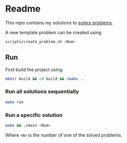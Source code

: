 # Readme
This repo contains my solutions to [eulers problems](https://projecteuler.net).

A new template problem can be created using 

```bash
scripts/create_problem.sh <Num>
```

## Run
First build the project using:
```bash 
mkdir build && cd build && cmake ..
```

### Run all solutions sequentially
```bash
make run
```

### Run a specific solution
```bash
make && ./main <Num>
```
Where `<N>` is the number of one of the solved problems.
